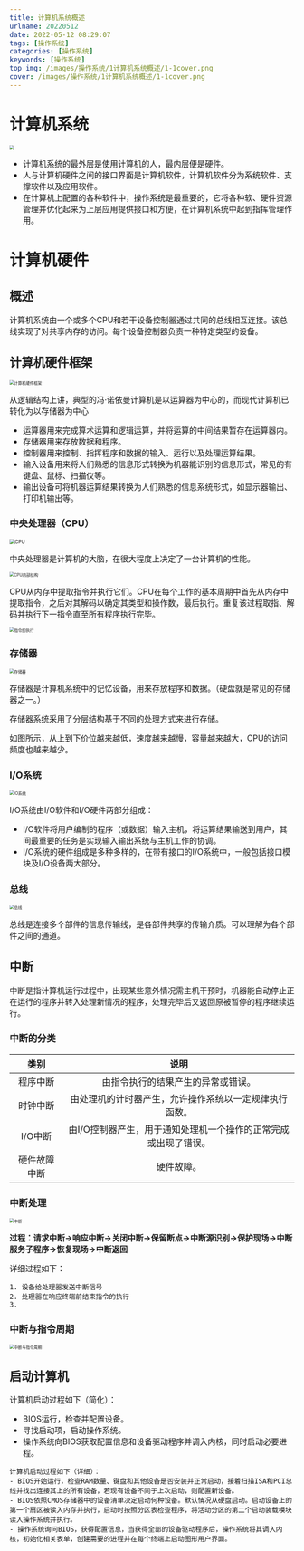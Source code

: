 ```yaml
---
title: 计算机系统概述
urlname: 20220512
date: 2022-05-12 08:29:07
tags: [操作系统]
categories: [操作系统]
keywords: [操作系统]
top_img: /images/操作系统/1计算机系统概述/1-1cover.png
cover: /images/操作系统/1计算机系统概述/1-1cover.png
---
```


# 计算机系统
<img src="/images/操作系统/1计算机系统概述/1-1cover.png" style="zoom: 50%">

- 计算机系统的最外层是使用计算机的人，最内层便是硬件。
- 人与计算机硬件之间的接口界面是计算机软件，计算机软件分为系统软件、支撑软件以及应用软件。
- 在计算机上配置的各种软件中，操作系统是最重要的，它将各种软、硬件资源管理并优化起来为上层应用提供接口和方便，在计算机系统中起到指挥管理作用。

# 计算机硬件
## 概述
计算机系统由一个或多个CPU和若干设备控制器通过共同的总线相互连接。该总线实现了对共享内存的访问。每个设备控制器负责一种特定类型的设备。

## 计算机硬件框架
<img src="/images/操作系统/1计算机系统概述/1-2计算机硬件框架.png" style="zoom: 50%" alt="计算机硬件框架">

从逻辑结构上讲，典型的冯·诺依曼计算机是以运算器为中心的，而现代计算机已转化为以存储器为中心

- 运算器用来完成算术运算和逻辑运算，并将运算的中间结果暂存在运算器内。 
- 存储器用来存放数据和程序。 
- 控制器用来控制、指挥程序和数据的输入、运行以及处理运算结果。 
- 输入设备用来将人们熟悉的信息形式转换为机器能识别的信息形式，常见的有键盘、鼠标、扫描仪等。 
- 输出设备可将机器运算结果转换为人们熟悉的信息系统形式，如显示器输出、打印机输出等。

### 中央处理器（CPU）
<img src="/images/操作系统/1计算机系统概述/1-3CPU.png" style="zoom: 60%" alt="CPU">

中央处理器是计算机的大脑，在很大程度上决定了一台计算机的性能。

<img src="/images/操作系统/1计算机系统概述/1-5CPU内部结构.png" style="zoom: 50%" alt="CPU内部结构">

CPU从内存中提取指令并执行它们。CPU在每个工作的基本周期中首先从内存中提取指令，之后对其解码以确定其类型和操作数，最后执行。重复该过程取指、解码并执行下一指令直至所有程序执行完毕。

<img src="/images/操作系统/1计算机系统概述/1-4指令的执行.png" style="zoom: 50%" alt="指令的执行">

### 存储器
<img src="/images/操作系统/1计算机系统概述/1-6存储器.png" style="zoom: 50%" alt="存储器">

存储器是计算机系统中的记忆设备，用来存放程序和数据。（硬盘就是常见的存储器之一。）

存储器系统采用了分层结构基于不同的处理方式来进行存储。

如图所示，从上到下价位越来越低，速度越来越慢，容量越来越大，CPU的访问频度也越来越少。

### I/O系统
<img src="/images/操作系统/1计算机系统概述/1-7IO系统.png" style="zoom: 50%" alt="IO系统">

I/O系统由I/O软件和I/O硬件两部分组成：
- I/O软件将用户编制的程序（或数据）输入主机，将运算结果输送到用户，其间最重要的任务是实现输入输出系统与主机工作的协调。
- I/O系统的硬件组成是多种多样的，在带有接口的I/O系统中，一般包括接口模块及I/O设备两大部分。

### 总线
<img src="/images/操作系统/1计算机系统概述/1-8总线.png" style="zoom: 50%" alt="总线">

总线是连接多个部件的信息传输线，是各部件共享的传输介质。可以理解为各个部件之间的通道。

## 中断
中断是指计算机运行过程中，出现某些意外情况需主机干预时，机器能自动停止正在运行的程序并转入处理新情况的程序，处理完毕后又返回原被暂停的程序继续运行。
### 中断的分类

|  类别 |说明|
|:--:| :---: |
| 程序中断 | 由指令执行的结果产生的异常或错误。 |
| 时钟中断 | 由处理机的计时器产生，允许操作系统以一定规律执行函数。 |
| I/O中断 | 由I/O控制器产生，用于通知处理机一个操作的正常完成或出现了错误。 |
| 硬件故障中断 | 硬件故障。 |

### 中断处理
<img src="/images/操作系统/1计算机系统概述/1-9中断.png" style="zoom: 50%" alt="中断">

**过程：请求中断→响应中断→关闭中断→保留断点→中断源识别→保护现场→中断服务子程序→恢复现场→中断返回**

详细过程如下：
```text
1. 设备给处理器发送中断信号
2. 处理器在响应终端前结束指令的执行
3. 
```

### 中断与指令周期
<img src="/images/操作系统/1计算机系统概述/1-10中断与指令周期.png" style="zoom: 50%" alt="中断与指令周期">


## 启动计算机

计算机启动过程如下（简化）：
- BIOS运行，检查并配置设备。
- 寻找启动项，启动操作系统。
- 操作系统向BIOS获取配置信息和设备驱动程序并调入内核，同时启动必要进程。

```text
计算机启动过程如下（详细）：
- BIOS开始运行，检查RAM数量、键盘和其他设备是否安装并正常启动，接着扫描ISA和PCI总线并找出连接其上的所有设备，若现有设备不同于上次启动，则配置新设备。
- BIOS依照CMOS存储器中的设备清单决定启动何种设备。默认情况从硬盘启动。启动设备上的第一个扇区被读入内存并执行，启动时按照分区表检查程序，将活动分区的第二个启动装载模块读入操作系统并执行。
- 操作系统询问BIOS，获得配置信息，当获得全部的设备驱动程序后，操作系统将其调入内核，初始化相关表单，创建需要的进程并在每个终端上启动图形用户界面。
```


